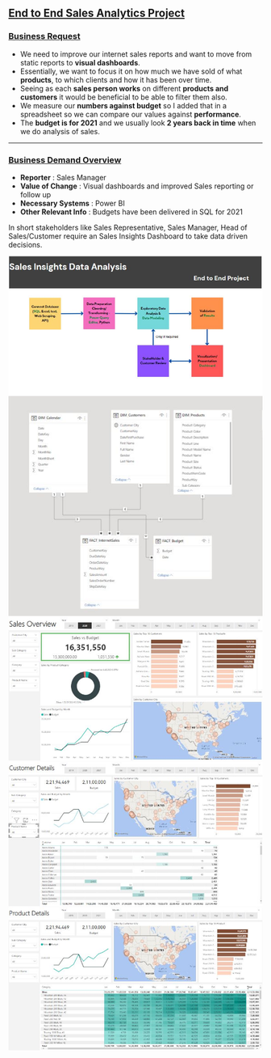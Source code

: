 ## [End to End Sales Analytics Project](https://github.com/srimoulirukmabhatla/Sales_Analytics)

### [Business Request](https://github.com/srimoulirukmabhatla/Sales_Analytics/blob/main/Business%20Request.docx)  
-  We need to improve our internet sales reports and want to move from static reports to **visual dashboards**.  
-  Essentially, we want to focus it on how much we have sold of what **products**, to which clients and how it has been over time.  
-  Seeing as each **sales person works** on different **products and customers** it would be beneficial to be able to filter them also.  
-  We measure our **numbers against budget** so I added that in a spreadsheet so we can compare our values against **performance**.   
-  The **budget is for 2021** and we usually look **2 years back in time** when we do analysis of sales.  

  ---  
### [Business Demand Overview](https://github.com/srimoulirukmabhatla/Sales_Analytics/blob/main/Business%20Demand%20%26%20User%20Stories.docx)
- __Reporter__ :  Sales Manager  
- __Value of Change__ : Visual dashboards and improved Sales reporting or follow up  
- __Necessary Systems__ : Power BI  
- __Other Relevant Info__ : Budgets have been delivered in SQL for 2021  

In short stakeholders like Sales Representative, Sales Manager, Head of Sales/Customer require an Sales Insights Dashboard to take data driven decisions.

![Flow Chart](https://github.com/srimoulirukmabhatla/Sales_Analytics/blob/main/Project_FlowChart.JPG)
![Data Model](https://github.com/srimoulirukmabhatla/Sales_Analytics/blob/main/DataModel.JPG)
![Overview](https://github.com/srimoulirukmabhatla/Sales_Analytics/blob/main/Sales_Overview.JPG)
![Customer Details](https://github.com/srimoulirukmabhatla/Sales_Analytics/blob/main/Customer_Details.JPG)
![Product Details](https://github.com/srimoulirukmabhatla/Sales_Analytics/blob/main/Product%20Details.JPG)
